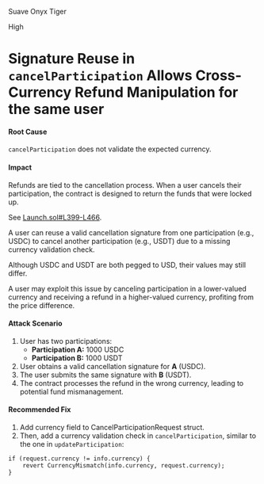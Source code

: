 Suave Onyx Tiger

High

# Signature Reuse in `cancelParticipation` Allows Cross-Currency Refund Manipulation for the same user

#### **Root Cause**  
`cancelParticipation` does not validate the expected currency.  

#### **Impact**  

Refunds are tied to the cancellation process. When a user cancels their participation, the contract is designed to return the funds that were locked up.

See [Launch.sol#L399-L466](https://github.com/sherlock-audit/2025-02-rova/blob/main/rova-contracts/src/Launch.sol#L399-L466).

A user can reuse a valid cancellation signature from one participation (e.g., USDC) to cancel another participation (e.g., USDT) due to a missing currency validation check.

Although USDC and USDT are both pegged to USD, their values may still differ.

A user may exploit this issue by canceling participation in a lower-valued currency and receiving a refund in a higher-valued currency, profiting from the price difference.

#### **Attack Scenario**  
1. User has two participations:  
   - **Participation A:** 1000 USDC  
   - **Participation B:** 1000 USDT  
2. User obtains a valid cancellation signature for **A** (USDC).  
3. The user submits the same signature with **B** (USDT).  
4. The contract processes the refund in the wrong currency, leading to potential fund mismanagement.  

#### **Recommended Fix**  
1. Add currency field to CancelParticipationRequest struct. 
2. Then, add a currency validation check in `cancelParticipation`, similar to the one in `updateParticipation`:  
```solidity
if (request.currency != info.currency) {
    revert CurrencyMismatch(info.currency, request.currency);
}
```